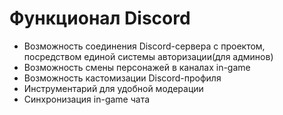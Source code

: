 # Функционал Discord

- Возможность соединения Discord-сервера с проектом, посредством единой системы авторизации(для админов)
- Возможность смены персонажей в каналах in-game
- Возможность кастомизации Discord-профиля
- Инструментарий для удобной модерации
- Синхронизация in-game чата